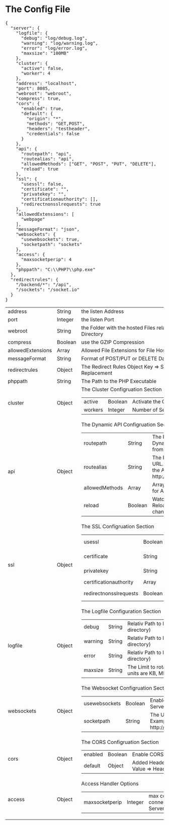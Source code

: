 <h1>The Config File</h1>
<pre>
{
  "server": {
    "logfile": {
      "debug": "log/debug.log",
      "warning": "log/warning.log",
      "error": "log/error.log",
      "maxsize": "100MB"
    },
    "cluster": {
      "active": false,
      "worker": 4
    },
    "address": "localhost",
    "port": 8085,
    "webroot": "webroot",
    "compress": true,
    "cors": {
      "enabled": true,
      "default": {
        "origin": "*",
        "methods": "GET,POST",
        "headers": "testheader",
        "credentials": false
      }
    },
    "api": {
      "routepath": "api",
      "routealias": "api",
      "allowedMethods": ["GET", "POST", "PUT", "DELETE"],
      "reload": true
    },
    "ssl": {
      "usessl": false,
      "certificate": "",
      "privatekey": "",
      "certificationauthority": [],
      "redirectnonsslrequests": true
    },
    "allowedExtensions": [
      "webpage"
    ],
    "messageFormat": "json",
    "websockets": {
      "usewebsockets": true,
      "socketpath": "sockets"
    },
    "access": {
      "maxsocketperip": 4
    },
    "phppath": "C:\\PHP7\\php.exe"
  },
  "redirectrules": {
    "/backend/*": "/api",
    "/sockets": "/socket.io"
  }
}
</pre>
<table>
<tr>
    <td>address</td>
    <td>String</td>
    <td>the listen Address</td>
</tr>
<tr>
    <td>port</td>
    <td>Integer</td>
    <td>the listen Port</td>
</tr>
<tr>
    <td>webroot</td>
    <td>String</td>
    <td>the Folder with the hosted Files relativ of the current Directory</td>
</tr>
<tr>
    <td>compress</td>
    <td>Boolean</td>
    <td>use the GZIP Compression</td>
</tr>
<tr>
    <td>allowedExtensions</td>
    <td>Array</td>
    <td>Allowed File Extensions for File Hosting</td>
</tr>
<tr>
    <td>messageFormat</td>
    <td>String</td>
    <td>Format of POST/PUT or DELETE Data in Dynamic API</td>
</tr>
<tr>
    <td>redirectrules</td>
    <td>Object</td>
    <td>The Redirect Rules Object Key => Search and Value => Replacement</td>
</tr>
<tr>
    <td>phppath</td>
    <td>String</td>
    <td>The Path to the PHP Executable</td>
</tr>
<tr>
    <td>cluster</td>
    <td>Object</td>
    <td>
        The Cluster Configruation Section
        <table>
            <tr>
                <td>active</td>
                <td>Boolean</td>
                <td>Activate the CLuster Mode</td>
            </tr>
            <tr>
                <td>workers</td>
                <td>Integer</td>
                <td>Number of Server Threads</td>
            </tr>
        </table>
    </td>
</tr>
<tr>
    <td>api</td>
    <td>Object</td>
    <td>
        The Dynamic API Configruation Section
        <table>
            <tr>
                <td>routepath</td>
                <td>String</td>
                <td>The Folder that contains the Dynamic API Files relative from current Directory</td>
            </tr>
            <tr>
                <td>routealias</td>
                <td>String</td>
                <td>The Name of the API in URL. For Example api call the API http://localhost:8085/api</td>
            </tr>
            <tr>
                <td>allowedMethods</td>
                <td>Array</td>
                <td>Array of allowed Methods for API Route</td>
            </tr>
            <tr>
                <td>reload</td>
                <td>Boolean</td>
                <td>Watch API Folder and Reload when API Route changes</td>
            </tr>
        </table>
    </td>
</tr>
<tr>
    <td>ssl</td>
    <td>Object</td>
    <td>
        The SSL Configruation Section
        <table>
            <tr>
                <td>usessl</td>
                <td>Boolean</td>
                <td>Enable HTTPS on Dynamic API</td>
            </tr>
            <tr>
                <td>certificate</td>
                <td>String</td>
                <td>The Path to the SSL Certificate</td>
            </tr>
            <tr>
                <td>privatekey</td>
                <td>String</td>
                <td>The Path to the Private Key</td>
            </tr>
            <tr>
                <td>certificationauthority</td>
                <td>Array</td>
                <td>Certificate Chain</td>
            </tr>
            <tr>
                <td>redirectnonsslrequests</td>
                <td>Boolean</td>
                <td>Redirect HTTP Requests to HTTPS</td>
            </tr>
        </table>
    </td>
</tr>
<tr>
    <td>logfile</td>
    <td>Object</td>
    <td>
        The Logfile Configuration Section
        <table>
            <tr>
                <td>debug</td>
                <td>String</td>
                <td>Relativ Path to logfile (from working directory)</td>
            </tr>
            <tr>
                <td>warning</td>
                <td>String</td>
                <td>Relativ Path to logfile (from working directory)</td>
            </tr>
            <tr>
                <td>error</td>
                <td>String</td>
                <td>Relativ Path to logfile (from working directory)</td>
            </tr>
            <tr>
                <td>maxsize</td>
                <td>String</td>
                <td>The Limit to rotate the logfile valid units are KB, MB or GB</td>
            </tr>
        </table>
    </td>
</tr>
<tr>
    <td>websockets</td>
    <td>Object</td>
    <td>
        The Websocket Configruation Section
        <table>
            <tr>
                <td>usewebsockets</td>
                <td>Boolean</td>
                <td>Enable Websockets on the Server</td>
            </tr>
            <tr>
                <td>socketpath</td>
                <td>String</td>
                <td>The URL Path of Socket. For Example "sockets" => http://localhost8085/sockets</td>
            </tr>
        </table>
    </td>
</tr>
<tr>
    <td>cors</td>
    <td>Object</td>
    <td>
        The CORS Configruation Section
        <table>
            <tr>
                <td>enabled</td>
                <td>Boolean</td>
                <td>Enable CORS on the Server</td>
            </tr>
            <tr>
                <td>default</td>
                <td>Object</td>
                <td>Added Headers Key => Header and Value => Header-Value</td>
            </tr>
        </table>
    </td>
</tr>
<tr>
    <td>access</td>
    <td>Object</td>
    <td>
        Access Handler Options
        <table>
            <tr>
                <td>maxsocketperip</td>
                <td>Integer</td>
                <td>max count of Sockets connect at same Time to the Server for a IP Address</td>
            </tr>
        </table>
    </td>
</tr>
</table>